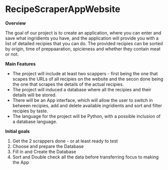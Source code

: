 # RecipeScraperAppWebsite

**Overview**

The goal of our project is to create an application, where you can enter and save what ingridients you have, and the application will provide you with a list of detailed recipies that you can do. The provided recipies can be sorted by origin, time of preppaaration, spicieness and whether they contain meat or not.

**Main Features**

- The project will include at least two scappers - first being the one that scapes the URLs of all recipies on the website and the secon done being the one that scrapes the details of the actual recipies.
- The project will induced a database where all the recipies and their details will be stored.
- There will be an App interface, which will allow the user to switch in between recipies, add and delete available ingridients and sort and filter recipies by taste.
- The language for the project will be Python, with a possible inclusion of a database language.

**Initial goals**

1) Get the 2 scrappers done - or at least ready to test
2) Choose and prepare the Database
3) Fill in and Create the Database
4) Sort and Double check all the data before transferring focus to making the App

